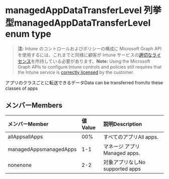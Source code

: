 # <a name="managedappdatatransferlevel-enum-type"></a><span data-ttu-id="18960-101">managedAppDataTransferLevel 列挙型</span><span class="sxs-lookup"><span data-stu-id="18960-101">managedAppDataTransferLevel enum type</span></span>

> <span data-ttu-id="18960-102">**注:** Intune のコントロールおよびポリシーの構成に Microsoft Graph API を使用するには、これまでと同様に顧客が Intune サービスの[適切なライセンス](https://go.microsoft.com/fwlink/?linkid=839381)を所持している必要があります。</span><span class="sxs-lookup"><span data-stu-id="18960-102">**Note:** Using the Microsoft Graph APIs to configure Intune controls and policies still requires that the Intune service is [correctly licensed](https://go.microsoft.com/fwlink/?linkid=839381) by the customer.</span></span>

<span data-ttu-id="18960-103">アプリのクラスごとに転送できるデータ</span><span class="sxs-lookup"><span data-stu-id="18960-103">Data can be transferred from/to these classes of apps</span></span>
## <a name="members"></a><span data-ttu-id="18960-104">メンバー</span><span class="sxs-lookup"><span data-stu-id="18960-104">Members</span></span>
|<span data-ttu-id="18960-105">メンバー</span><span class="sxs-lookup"><span data-stu-id="18960-105">Member</span></span>|<span data-ttu-id="18960-106">値</span><span class="sxs-lookup"><span data-stu-id="18960-106">Value</span></span>|<span data-ttu-id="18960-107">説明</span><span class="sxs-lookup"><span data-stu-id="18960-107">Description</span></span>|
|:---|:---|:---|
|<span data-ttu-id="18960-108">allApps</span><span class="sxs-lookup"><span data-stu-id="18960-108">allApps</span></span>|<span data-ttu-id="18960-109">0</span><span class="sxs-lookup"><span data-stu-id="18960-109">0%</span></span>|<span data-ttu-id="18960-110">すべてのアプリ</span><span class="sxs-lookup"><span data-stu-id="18960-110">All apps.</span></span>|
|<span data-ttu-id="18960-111">managedApps</span><span class="sxs-lookup"><span data-stu-id="18960-111">managedApps</span></span>|<span data-ttu-id="18960-112">1</span><span class="sxs-lookup"><span data-stu-id="18960-112">-1</span></span>|<span data-ttu-id="18960-113">マネージ アプリ</span><span class="sxs-lookup"><span data-stu-id="18960-113">Managed apps.</span></span>|
|<span data-ttu-id="18960-114">none</span><span class="sxs-lookup"><span data-stu-id="18960-114">none</span></span>|<span data-ttu-id="18960-115">2</span><span class="sxs-lookup"><span data-stu-id="18960-115">-2</span></span>|<span data-ttu-id="18960-116">対象アプリなし</span><span class="sxs-lookup"><span data-stu-id="18960-116">No supported apps</span></span>|



